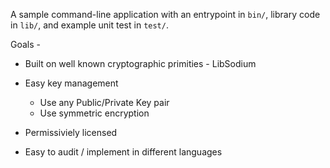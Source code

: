 A sample command-line application with an entrypoint in `bin/`, library code
in `lib/`, and example unit test in `test/`.

Goals -
* Built on well known cryptographic primities - LibSodium
* Easy key management
  - Use any Public/Private Key pair
  - Use symmetric encryption

* Permissiviely licensed
* Easy to audit / implement in different languages
